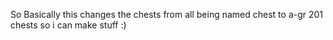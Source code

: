 So Basically this changes the chests from all being named chest to a-gr 201 chests so i can make stuff :)
